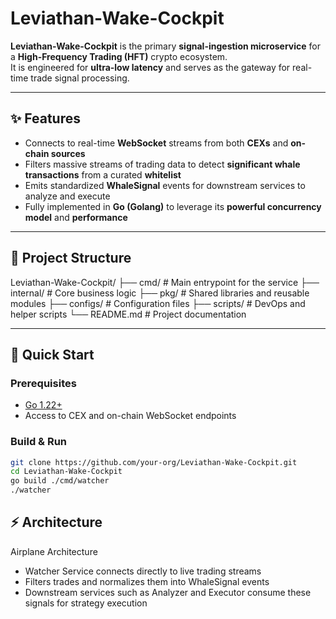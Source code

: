# Leviathan-Wake-Cockpit

**Leviathan-Wake-Cockpit** is the primary **signal-ingestion microservice** for a **High-Frequency Trading (HFT)** crypto ecosystem.  
It is engineered for **ultra-low latency** and serves as the gateway for real-time trade signal processing.

---

## ✨ Features
- Connects to real-time **WebSocket** streams from both **CEXs** and **on-chain sources**  
- Filters massive streams of trading data to detect **significant whale transactions** from a curated **whitelist**  
- Emits standardized **WhaleSignal** events for downstream services to analyze and execute  
- Fully implemented in **Go (Golang)** to leverage its **powerful concurrency model** and **performance**  

---

## 📂 Project Structure

Leviathan-Wake-Cockpit/
├── cmd/            # Main entrypoint for the service
├── internal/       # Core business logic
├── pkg/            # Shared libraries and reusable modules
├── configs/        # Configuration files
├── scripts/        # DevOps and helper scripts
└── README.md       # Project documentation

---

## 🚀 Quick Start

### Prerequisites
- [Go 1.22+](https://go.dev/dl/)  
- Access to CEX and on-chain WebSocket endpoints  

### Build & Run
```bash
git clone https://github.com/your-org/Leviathan-Wake-Cockpit.git
cd Leviathan-Wake-Cockpit
go build ./cmd/watcher
./watcher 
```

## ⚡ Architecture
Airplane Architecture
- Watcher Service connects directly to live trading streams
- Filters trades and normalizes them into WhaleSignal events
- Downstream services such as Analyzer and Executor consume these signals for strategy execution